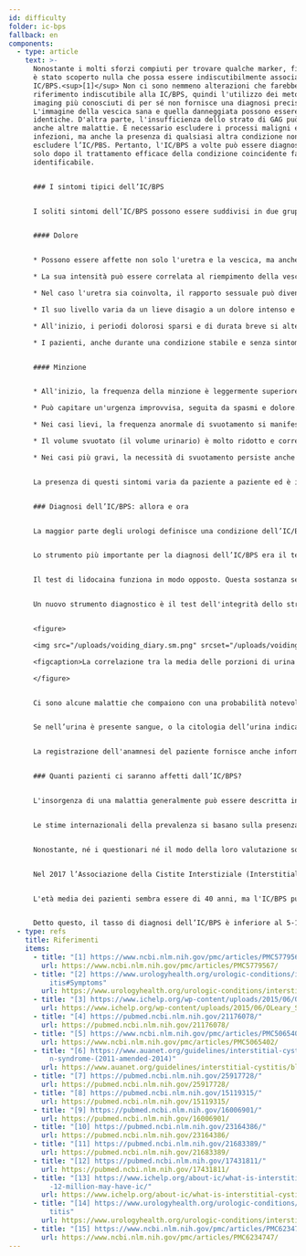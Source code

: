 ```yaml
---
id: difficulty
folder: ic-bps
fallback: en
components:
  - type: article
    text: >-
      Nonostante i molti sforzi compiuti per trovare qualche marker, finora non
      è stato scoperto nulla che possa essere indiscutibilmente associato alla
      IC/BPS.<sup>[1]</sup> Non ci sono nemmeno alterazioni che farebbero
      riferimento indiscutibile alla IC/BPS, quindi l'utilizzo dei metodi di
      imaging più conosciuti di per sé non fornisce una diagnosi precisa.
      L'immagine della vescica sana e quella danneggiata possono essere
      identiche. D'altra parte, l'insufficienza dello strato di GAG può indicare
      anche altre malattie. È necessario escludere i processi maligni e le
      infezioni, ma anche la presenza di qualsiasi altra condizione non può
      escludere l’IC/PBS. Pertanto, l'IC/BPS a volte può essere diagnosticato
      solo dopo il trattamento efficace della condizione coincidente facilmente
      identificabile.


      ### I sintomi tipici dell’IC/BPS


      I soliti sintomi dell’IC/BPS possono essere suddivisi in due gruppi principali.<sup>[2]</sup>


      #### Dolore


      * Possono essere affette non solo l'uretra e la vescica, ma anche il basso ventre, l'area pelvica o perineale (inoltre nel caso delle donne la vagina, nel caso degli uomini lo scroto e il pene)

      * La sua intensità può essere correlata al riempimento della vescica, mentre la minzione può ridurla temporaneamente

      * Nel caso l'uretra sia coinvolta, il rapporto sessuale può diventare doloroso

      * Il suo livello varia da un lieve disagio a un dolore intenso e atroce

      * All'inizio, i periodi dolorosi sparsi e di durata breve si alternano con intervalli lunghi, senza sintomi. Con il progredire dell'IC/BPS, il dolore diventa permanente e può manifestarsi indipendentemente dallo svuotamento

      * I pazienti, anche durante una condizione stabile e senza sintomi di lunga durata, possono manifestare momenti di recidiva di volta in volta.


      #### Minzione


      * All'inizio, la frequenza della minzione è leggermente superiore al normale. Nei casi più gravi è possibile osservare 60-80 minzioni al giorno.

      * Può capitare un'urgenza improvvisa, seguita da spasmi e dolore.

      * Nei casi lievi, la frequenza anormale di svuotamento si manifesta soltanto durante il giorno. Con il progredire della sindrome si sviluppa la nicturia, la necessità di svuotamento può avvenire varie volte durante la notte.

      * Il volume svuotato (il volume urinario) è molto ridotto e correlato alla quantità del liquido consumato.

      * Nei casi più gravi, la necessità di svuotamento persiste anche dopo la minzione.


      La presenza di questi sintomi varia da paziente a paziente ed è influenzata da diversi fattori. Cioè, il consumo di determinati cibi e bevande, la quantità di stress fisico e/o mentale, i disturbi digestivi, le infezioni urinarie (IVU) e (in caso delle donne) il ciclo mestruale (i sintomi di solito peggiorano dopo l'ovulazione).


      ### Diagnosi dell’IC/BPS: allora e ora


      La maggior parte degli urologi definisce una condizione dell’IC/BPS se i sintomi caratteristici persistono durante un certo periodo (1,5–6 mesi) di modo che tutte le patologie con sintomi simili possano essere escluse. La compilazione di questionari può identificare la presenza di sintomi; l'Indice di sintomi O’Leary-Sant è uno di quelli più utilizzati.<sup>[3]</sup> Comunque, siccome nessun test di laboratorio o qualsiasi altro tipo di esame può confermare con inequivocabile sicurezza, la condizione dell’IC/BPS non può mai essere diagnosticata con una certezza del 100%. Per fortuna, non ci sono soltanto un pugno di esami supplementari che possono essere utilizzati per affinare la diagnosi, ma anche la pratica medica è migliorata notevolmente in questo campo nel corso degli ultimi anni.


      Lo strumento più importante per la diagnosi dell’IC/BPS era il test di sensibilità al potassio (PST) (detto test di Parsons o PST). Ciò ha confermato l'insufficienza dello strato di GAG con il dolore generato dal cloruro di potassio instillato nella vescica.<sup>[4]</sup> (In caso di uno strato di GAG sano non si osserva un dolore significativo). Questo strumento, nonostante, non soltanto era inutilmente invasivo ma anche sgradevole, dato che i pazienti avevano forti dolori provocati dalla soluzione stessa. Nemmeno il test di Parsons ha fornito informazioni per un'analisi quantitativa. In una versione successiva di questo test di sensibilità (test di Parsons modificato) la vescica è stata riempita con una soluzione diluita di cloruro di potassio, per determinarne la sua capacità massima, quindi lo stesso processo è stato ripetuto con una soluzione fisiologica. La proporzione di questi due valori si riferiva alla sensibilità della parete vescicale per la concentrazione dell'urina. Sebbene il test di Parsons modificato potesse essere utilizzato anche per misurazioni quantitative, era altrettanto invasivo, richiedeva tempo e la sua precisione non era superiore a quella della versione originale. Pertanto, nessuno dei due test è raccomandato nelle linee guida recenti.<sup>[5],[6]</sup>


      Il test di lidocaina funziona in modo opposto. Questa sostanza serve a mitigare il dolore alla vescica, quindi dato che la fonte del dolore è la vescica stessa, la lidocaina instillata riduce i sintomi in caso dell’IC/BPS.<sup>[7]</sup> Questo metodo è decisamente più confortevole del test di sensibilità al potassio, ma è altrettanto invasivo e non permette nemmeno le analisi quantitative.


      Un nuovo strumento diagnostico è il test dell'integrità dello strato di GAG, che utilizza un diario minzionale di due giorni, il che è un metodo non invasivo e indolore. Questo test si basa sul fatto che per osservare la correlazione tra la concentrazione dell’urina e la capacità vescicale non è necessario instillare nulla; la soluzione di sali disciolti è già presente - sotto forma della stessa urina. La concentrazione delle sostanze urinarie - sali inclusi - dipende dalla quantità di liquido consumato. Il volume di ogni minzione può essere misurato per un giorno in cui il paziente consuma meno liquido possibile, e dopo la stessa cosa può essere eseguita il secondo giorno in cui il paziente consuma quanto più liquido possibile. In caso di una parete vescicale sana, non c'è correlazione tra i volumi medi svuotati e l'assunzione di liquidi. Nella fase iniziale dell’IC/BPS, il consumo di liquidi più elevato provoca porzioni di urina superiori del 30-50%. Con il progredire della malattia, la differenza aumenta fino al 50-100%; nei casi più gravi, può raggiungere il 300-500%. Pertanto, il diario minzionale di 2 giorni non soltanto indica se la parete vescicale è danneggiata, ma fornisce anche una descrizione numerica della misura del danno. Perciò, il test dell'integrità dello strato di GAG permette anche l'analisi quantitativa.


      <figure>

      <img src="/uploads/voiding_diary.sm.png" srcset="/uploads/voiding_diary.png 2x, /uploads/voiding_diary.sm.png 1x" alt="voiding diary"/>

      <figcaption>La correlazione tra la media delle porzioni di urina diurne e la quantità totale di urina diurna, in caso di persone sane e i pazienti con IC/BPS (cfr. figura).</figcaption>

      </figure>


      Ci sono alcune malattie che compaiono con una probabilità notevolmente maggiore insieme all’IC/BPS; la loro presenza può sostenere la diagnosi. Questo gruppo è costituito da sintomi allergici, emicrania, sindrome dell'intestino irritabile, endometriosi, vulvodinia, sindrome da stanchezza cronica, sindrome di Sjögren, disturbo di panico e molte altre condizioni.<sup>[8]</sup>


      Se nell’urina è presente sangue, o la citologia dell’urina indica la possibilità di un processo maligno (o c'è un risultato inequivocabilmente positivo), o le condizioni del paziente peggiorano nonostante la terapia combinata ricevuta, si raccomanda eseguire la cistoscopia a bassa pressione per esaminare se è presente un cancro alla vescica o un'altra malattia con sintomi simili. La biopsia della mucosa vescicale viene eseguita solo se l'immagine cistoscopica rivela aree che possono indicare neoplasie maligne. Se la cistoscopia non solleva il sospetto di neoplasie maligne, si deve eseguire la citologia delle urine, essendo questo il metodo non invasivo più sensibile.


      La registrazione dell'anamnesi del paziente fornisce anche informazioni utili. Ciò dovrebbe comprendere non soltanto i sintomi attuali ma anche la storia delle loro infezioni precedenti, altre malattie di cui soffrono (principalmente concentrandosi sulle malattie autoimmuni e sui disturbi digestivi), i medicinali e/o gli antibiotici assunti al momento o previamente, la dieta dei pazienti e altre caratteristiche dello stile di vita e la correlazione tra i sintomi e le informazioni sopra descritte.


      ### Quanti pazienti ci saranno affetti dall’IC/BPS?


      L'insorgenza di una malattia generalmente può essere descritta in base a due tipi di dati. L’incidenza significa i nuovi casi registrati durante un certo periodo (di solito un anno). La prevalenza, invece, indica la quantità totale di persone affette dalla malattia in un determinato momento. Nel caso dell’IC/BPS, che sembra di essere una condizione permanente, questi ultimi dati sono rilevanti.


      Le stime internazionali della prevalenza si basano sulla presenza di sintomi, sulla compilazione di questionari e sui dati dei pazienti diagnosticati con sindrome IC/BPS. Il numero di persone affette dall’IC/BPS viene solitamente indicato in proporzione di 100.000 persone.


      Nonostante, né i questionari né il modo della loro valutazione sono standardizzati. Alcuni studi che hanno utilizzato soltanto i dati raccolti dai medici che si erano concentrati sui casi diagnosticati di IC/BPS hanno concluso una prevalenza di 45-197/100.000.<sup>[9]</sup> D'altra parte, un'indagine in cui le famiglie erano state contattate per telefono ha stimato 1.900-4.200/100.000 uomini e 2.750-6350/100.000 donne affette da IC/BPS. Soltanto il 10% di quest'ultimo gruppo era stato diagnosticato.<sup>[10],[11]</sup> Secondo un'altra ricerca basata sull'auto-segnalazione via e-mail, l'IC/BPS può riguardare 258–13,114/100,000 persone, dipendendo dal metodo di calcolo.<sup>[12]</sup>


      Nel 2017 l’Associazione della Cistite Interstiziale (Interstitial Cystitis Association, ICA) ha riferito che solo negli Stati Uniti ci sono 3-8 milioni di donne e 1-4 milioni di uomini affetti dall’IC/BPS.<sup>[13]</sup> Sembra che negli ultimi anni questa stima sia stata accettata in molti documenti e da tante organizzazioni pertinenti.<sup>[14],[15]</sup> Considerando la media di entrambi i valori, una prevalenza di 2.400/100.000 sembra di essere un calcolo ragionevole.


      L'età media dei pazienti sembra essere di 40 anni, ma l'IC/BPS può manifestarsi sia in età più giovane che in età più avanzata.


      Detto questo, il tasso di diagnosi dell’IC/BPS è inferiore al 5-10%, anche nei paesi con l'assistenza sanitaria più avanzata. Non c'è nessun altro disturbo di questa gravità, che abbia un tasso diagnostico inferiore.
  - type: refs
    title: Riferimenti
    items:
      - title: "[1] https://www.ncbi.nlm.nih.gov/pmc/articles/PMC5779567/"
        url: https://www.ncbi.nlm.nih.gov/pmc/articles/PMC5779567/
      - title: "[2] https://www.urologyhealth.org/urologic-conditions/interstitial-cyst\
          itis#Symptoms"
        url: https://www.urologyhealth.org/urologic-conditions/interstitial-cystitis#Symptoms
      - title: "[3] https://www.ichelp.org/wp-content/uploads/2015/06/OLeary_Sant.pdf"
        url: https://www.ichelp.org/wp-content/uploads/2015/06/OLeary_Sant.pdf
      - title: "[4] https://pubmed.ncbi.nlm.nih.gov/21176078/"
        url: https://pubmed.ncbi.nlm.nih.gov/21176078/
      - title: "[5] https://www.ncbi.nlm.nih.gov/pmc/articles/PMC5065402/"
        url: https://www.ncbi.nlm.nih.gov/pmc/articles/PMC5065402/
      - title: "[6] https://www.auanet.org/guidelines/interstitial-cystitis/bladder-pai\
          n-syndrome-(2011-amended-2014)"
        url: https://www.auanet.org/guidelines/interstitial-cystitis/bladder-pain-syndrome-(2011-amended-2014)
      - title: "[7] https://pubmed.ncbi.nlm.nih.gov/25917728/"
        url: https://pubmed.ncbi.nlm.nih.gov/25917728/
      - title: "[8] https://pubmed.ncbi.nlm.nih.gov/15119315/"
        url: https://pubmed.ncbi.nlm.nih.gov/15119315/
      - title: "[9] https://pubmed.ncbi.nlm.nih.gov/16006901/"
        url: https://pubmed.ncbi.nlm.nih.gov/16006901/
      - title: "[10] https://pubmed.ncbi.nlm.nih.gov/23164386/"
        url: https://pubmed.ncbi.nlm.nih.gov/23164386/
      - title: "[11] https://pubmed.ncbi.nlm.nih.gov/21683389/"
        url: https://pubmed.ncbi.nlm.nih.gov/21683389/
      - title: "[12] https://pubmed.ncbi.nlm.nih.gov/17431811/"
        url: https://pubmed.ncbi.nlm.nih.gov/17431811/
      - title: "[13] https://www.ichelp.org/about-ic/what-is-interstitial-cystitis/4-to\
          -12-million-may-have-ic/"
        url: https://www.ichelp.org/about-ic/what-is-interstitial-cystitis/4-to-12-million-may-have-ic/
      - title: "[14] https://www.urologyhealth.org/urologic-conditions/interstitial-cys\
          titis"
        url: https://www.urologyhealth.org/urologic-conditions/interstitial-cystitis
      - title: "[15] https://www.ncbi.nlm.nih.gov/pmc/articles/PMC6234747/"
        url: https://www.ncbi.nlm.nih.gov/pmc/articles/PMC6234747/
---
```

